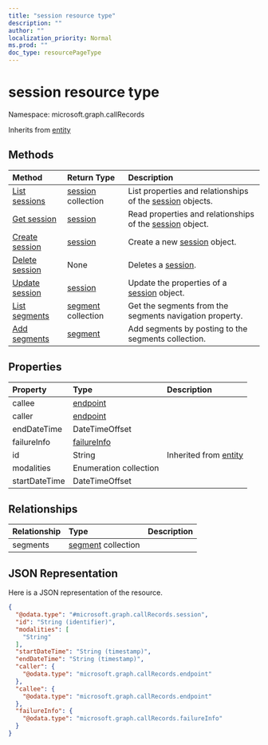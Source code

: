 ```yaml
---
title: "session resource type"
description: ""
author: ""
localization_priority: Normal
ms.prod: ""
doc_type: resourcePageType
---
```


# session resource type


Namespace: microsoft.graph.callRecords




Inherits from [entity](../resources/entity.md)

## Methods
|Method|Return Type|Description|
|:---|:---|:---|
|[List sessions](../api/callrecords-session-list.md)|[session](../resources/callrecords-session.md) collection|List properties and relationships of the [session](../resources/session.md) objects.|
|[Get session](../api/callrecords-session-get.md)|[session](../resources/callrecords-session.md)|Read properties and relationships of the [session](../resources/callrecords-session.md) object.|
|[Create session](../api/callrecords-session-create.md)|[session](../resources/callrecords-session.md)|Create a new [session](../resources/callrecords-session.md) object.|
|[Delete session](../api/callrecords-session-delete.md)|None|Deletes a [session](../resources/callrecords-session.md).|
|[Update session](../api/callrecords-session-update.md)|[session](../resources/callrecords-session.md)|Update the properties of a [session](../resources/callrecords-session.md) object.|
|[List segments](../api/callrecords-session-list-segments.md)|[segment](../resources/callrecords-segment.md) collection|Get the segments from the segments navigation property.|
|[Add segments](../api/callrecords-session-post-segments.md)|[segment](../resources/callrecords-segment.md)|Add segments by posting to the segments collection.|

## Properties
|Property|Type|Description|
|:---|:---|:---|
|callee|[endpoint](../resources/callrecords-endpoint.md)||
|caller|[endpoint](../resources/callrecords-endpoint.md)||
|endDateTime|DateTimeOffset||
|failureInfo|[failureInfo](../resources/callrecords-failureinfo.md)||
|id|String| Inherited from [entity](../resources/callrecords-entity.md)|
|modalities|Enumeration collection||
|startDateTime|DateTimeOffset||

## Relationships
|Relationship|Type|Description|
|:---|:---|:---|
|segments|[segment](../resources/callrecords-segment.md) collection||

## JSON Representation
Here is a JSON representation of the resource.
<!-- {
  "blockType": "resource",
  "keyProperty": "id",
  "@odata.type": "microsoft.graph.callRecords.session",
  "baseType": "microsoft.graph.entity",
  "openType": false
}
-->
``` json
{
  "@odata.type": "#microsoft.graph.callRecords.session",
  "id": "String (identifier)",
  "modalities": [
    "String"
  ],
  "startDateTime": "String (timestamp)",
  "endDateTime": "String (timestamp)",
  "caller": {
    "@odata.type": "microsoft.graph.callRecords.endpoint"
  },
  "callee": {
    "@odata.type": "microsoft.graph.callRecords.endpoint"
  },
  "failureInfo": {
    "@odata.type": "microsoft.graph.callRecords.failureInfo"
  }
}
```

